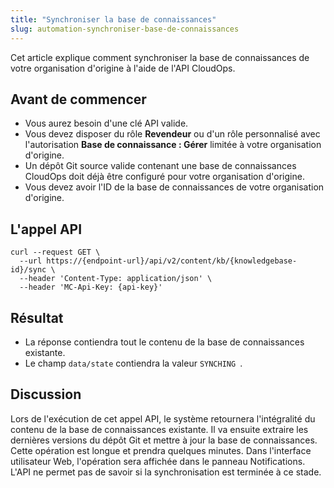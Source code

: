 ```yaml
---
title: "Synchroniser la base de connaissances"
slug: automation-synchroniser-base-de-connaissances
---
```



Cet article explique comment synchroniser la base de connaissances de votre organisation d'origine à l'aide de l'API CloudOps.

## Avant de commencer

- Vous aurez besoin d'une clé API valide.
- Vous devez disposer du rôle **Revendeur** ou d'un rôle personnalisé avec l'autorisation **Base de connaissance : Gérer** limitée à votre organisation d'origine.
- Un dépôt Git source valide contenant une base de connaissances CloudOps doit déjà être configuré pour votre organisation d'origine.
- Vous devez avoir l'ID de la base de connaissances de votre organisation d'origine.

## L'appel API

```
curl --request GET \
  --url https://{endpoint-url}/api/v2/content/kb/{knowledgebase-id}/sync \
  --header 'Content-Type: application/json' \
  --header 'MC-Api-Key: {api-key}'
```

## Résultat

- La réponse contiendra tout le contenu de la base de connaissances existante.
- Le champ `data/state` contiendra la valeur `SYNCHING `.

## Discussion

Lors de l'exécution de cet appel API, le système retournera l'intégralité du contenu de la base de connaissances existante. Il va ensuite extraire les dernières versions du dépôt Git et mettre à jour la base de connaissances. Cette opération est longue et prendra quelques minutes. Dans l'interface utilisateur Web, l'opération sera affichée dans le panneau Notifications. L'API ne permet pas de savoir si la synchronisation est terminée à ce stade.

